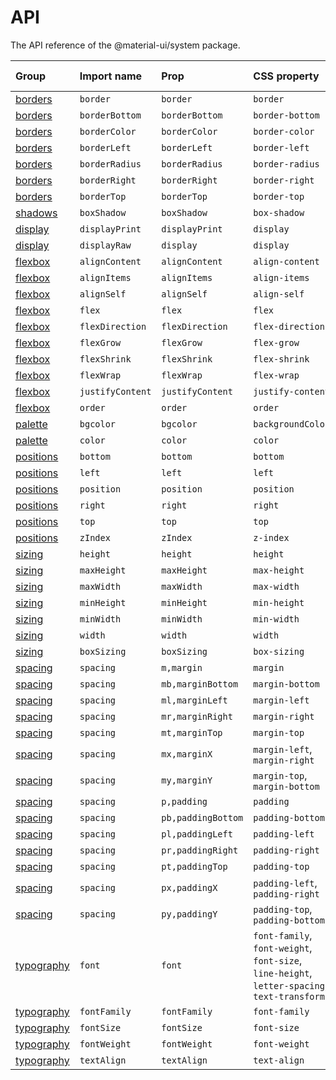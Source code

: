 # API

<p class="description">The API reference of the @material-ui/system package.</p>

| Group                             | Import name      | Prop               | CSS property                                                                                 | Theme key                                                              |
| :-------------------------------- | :--------------- | :----------------- | :------------------------------------------------------------------------------------------- | :--------------------------------------------------------------------- |
| [borders](/system/borders/)       | `border`         | `border`           | `border`                                                                                     | `borders`                                                              |
| [borders](/system/borders/)       | `borderBottom`   | `borderBottom`     | `border-bottom`                                                                              | `borders`                                                              |
| [borders](/system/borders/)       | `borderColor`    | `borderColor`      | `border-color`                                                                               | [`palette`](/customization/default-theme/?expand-path=$.palette)       |
| [borders](/system/borders/)       | `borderLeft`     | `borderLeft`       | `border-left`                                                                                | `borders`                                                              |
| [borders](/system/borders/)       | `borderRadius`   | `borderRadius`     | `border-radius`                                                                              | [`shape`](/customization/default-theme/?expand-path=$.shape)           |
| [borders](/system/borders/)       | `borderRight`    | `borderRight`      | `border-right`                                                                               | `borders`                                                              |
| [borders](/system/borders/)       | `borderTop`      | `borderTop`        | `border-top`                                                                                 | `borders`                                                              |
| [shadows](/system/shadows/)       | `boxShadow`      | `boxShadow`        | `box-shadow`                                                                                 | `shadows`                                                              |
| [display](/system/display/)       | `displayPrint`   | `displayPrint`     | `display`                                                                                    | none                                                                   |
| [display](/system/display/)       | `displayRaw`     | `display`          | `display`                                                                                    | none                                                                   |
| [flexbox](/system/flexbox/)       | `alignContent`   | `alignContent`     | `align-content`                                                                              | none                                                                   |
| [flexbox](/system/flexbox/)       | `alignItems`     | `alignItems`       | `align-items`                                                                                | none                                                                   |
| [flexbox](/system/flexbox/)       | `alignSelf`      | `alignSelf`        | `align-self`                                                                                 | none                                                                   |
| [flexbox](/system/flexbox/)       | `flex`           | `flex`             | `flex`                                                                                       | none                                                                   |
| [flexbox](/system/flexbox/)       | `flexDirection`  | `flexDirection`    | `flex-direction`                                                                             | none                                                                   |
| [flexbox](/system/flexbox/)       | `flexGrow`       | `flexGrow`         | `flex-grow`                                                                                  | none                                                                   |
| [flexbox](/system/flexbox/)       | `flexShrink`     | `flexShrink`       | `flex-shrink`                                                                                | none                                                                   |
| [flexbox](/system/flexbox/)       | `flexWrap`       | `flexWrap`         | `flex-wrap`                                                                                  | none                                                                   |
| [flexbox](/system/flexbox/)       | `justifyContent` | `justifyContent`   | `justify-content`                                                                            | none                                                                   |
| [flexbox](/system/flexbox/)       | `order`          | `order`            | `order`                                                                                      | none                                                                   |
| [palette](/system/palette/)       | `bgcolor`        | `bgcolor`          | `backgroundColor`                                                                            | [`palette`](/customization/default-theme/?expand-path=$.palette)       |
| [palette](/system/palette/)       | `color`          | `color`            | `color`                                                                                      | [`palette`](/customization/default-theme/?expand-path=$.palette)       |
| [positions](/system/positions/)   | `bottom`         | `bottom`           | `bottom`                                                                                     | none                                                                   |
| [positions](/system/positions/)   | `left`           | `left`             | `left`                                                                                       | none                                                                   |
| [positions](/system/positions/)   | `position`       | `position`         | `position`                                                                                   | none                                                                   |
| [positions](/system/positions/)   | `right`          | `right`            | `right`                                                                                      | none                                                                   |
| [positions](/system/positions/)   | `top`            | `top`              | `top`                                                                                        | none                                                                   |
| [positions](/system/positions/)   | `zIndex`         | `zIndex`           | `z-index`                                                                                    | [`zIndex`](/customization/default-theme/?expand-path=$.zIndex)         |
| [sizing](/system/sizing/)         | `height`         | `height`           | `height`                                                                                     | none                                                                   |
| [sizing](/system/sizing/)         | `maxHeight`      | `maxHeight`        | `max-height`                                                                                 | none                                                                   |
| [sizing](/system/sizing/)         | `maxWidth`       | `maxWidth`         | `max-width`                                                                                  | none                                                                   |
| [sizing](/system/sizing/)         | `minHeight`      | `minHeight`        | `min-height`                                                                                 | none                                                                   |
| [sizing](/system/sizing/)         | `minWidth`       | `minWidth`         | `min-width`                                                                                  | none                                                                   |
| [sizing](/system/sizing/)         | `width`          | `width`            | `width`                                                                                      | none                                                                   |
| [sizing](/system/sizing/)         | `boxSizing`      | `boxSizing`        | `box-sizing`                                                                                 | none                                                                   |
| [spacing](/system/spacing/)       | `spacing`        | `m,margin`         | `margin`                                                                                     | [`spacing`](/customization/default-theme/?expand-path=$.spacing)       |
| [spacing](/system/spacing/)       | `spacing`        | `mb,marginBottom`  | `margin-bottom`                                                                              | [`spacing`](/customization/default-theme/?expand-path=$.spacing)       |
| [spacing](/system/spacing/)       | `spacing`        | `ml,marginLeft`    | `margin-left`                                                                                | [`spacing`](/customization/default-theme/?expand-path=$.spacing)       |
| [spacing](/system/spacing/)       | `spacing`        | `mr,marginRight`   | `margin-right`                                                                               | [`spacing`](/customization/default-theme/?expand-path=$.spacing)       |
| [spacing](/system/spacing/)       | `spacing`        | `mt,marginTop`     | `margin-top`                                                                                 | [`spacing`](/customization/default-theme/?expand-path=$.spacing)       |
| [spacing](/system/spacing/)       | `spacing`        | `mx,marginX`       | `margin-left`, `margin-right`                                                                | [`spacing`](/customization/default-theme/?expand-path=$.spacing)       |
| [spacing](/system/spacing/)       | `spacing`        | `my,marginY`       | `margin-top`, `margin-bottom`                                                                | [`spacing`](/customization/default-theme/?expand-path=$.spacing)       |
| [spacing](/system/spacing/)       | `spacing`        | `p,padding`        | `padding`                                                                                    | [`spacing`](/customization/default-theme/?expand-path=$.spacing)       |
| [spacing](/system/spacing/)       | `spacing`        | `pb,paddingBottom` | `padding-bottom`                                                                             | [`spacing`](/customization/default-theme/?expand-path=$.spacing)       |
| [spacing](/system/spacing/)       | `spacing`        | `pl,paddingLeft`   | `padding-left`                                                                               | [`spacing`](/customization/default-theme/?expand-path=$.spacing)       |
| [spacing](/system/spacing/)       | `spacing`        | `pr,paddingRight`  | `padding-right`                                                                              | [`spacing`](/customization/default-theme/?expand-path=$.spacing)       |
| [spacing](/system/spacing/)       | `spacing`        | `pt,paddingTop`    | `padding-top`                                                                                | [`spacing`](/customization/default-theme/?expand-path=$.spacing)       |
| [spacing](/system/spacing/)       | `spacing`        | `px,paddingX`      | `padding-left`, `padding-right`                                                              | [`spacing`](/customization/default-theme/?expand-path=$.spacing)       |
| [spacing](/system/spacing/)       | `spacing`        | `py,paddingY`      | `padding-top`, `padding-bottom`                                                              | [`spacing`](/customization/default-theme/?expand-path=$.spacing)       |
| [typography](/system/typography/) | `font`           | `font`             | `font-family`, `font-weight`, `font-size`, `line-height`, `letter-spacing`, `text-transform` | [`typography`](/customization/default-theme/?expand-path=$.typography) |
| [typography](/system/typography/) | `fontFamily`     | `fontFamily`       | `font-family`                                                                                | [`typography`](/customization/default-theme/?expand-path=$.typography) |
| [typography](/system/typography/) | `fontSize`       | `fontSize`         | `font-size`                                                                                  | [`typography`](/customization/default-theme/?expand-path=$.typography) |
| [typography](/system/typography/) | `fontWeight`     | `fontWeight`       | `font-weight`                                                                                | [`typography`](/customization/default-theme/?expand-path=$.typography) |
| [typography](/system/typography/) | `textAlign`      | `textAlign`        | `text-align`                                                                                 | none                                                                   |
